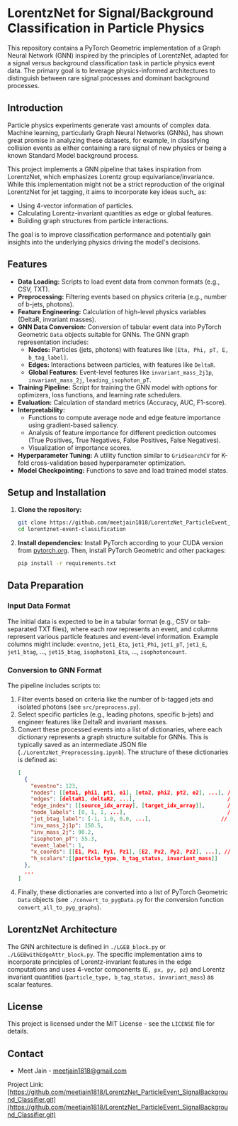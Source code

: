 # LorentzNet for Signal/Background Classification in Particle Physics

This repository contains a PyTorch Geometric implementation of a Graph Neural Network (GNN) inspired by the principles of LorentzNet, adapted for a signal versus background classification task in particle physics event data. The primary goal is to leverage physics-informed architectures to distinguish between rare signal processes and dominant background processes.

## Introduction

Particle physics experiments generate vast amounts of complex data. Machine learning, particularly Graph Neural Networks (GNNs), has shown great promise in analyzing these datasets, for example, in classifying collision events as either containing a rare signal of new physics or being a known Standard Model background process.

This project implements a GNN pipeline that takes inspiration from LorentzNet, which emphasizes Lorentz group equivariance/invariance. While this implementation might not be a strict reproduction of the original LorentzNet for jet tagging, it aims to incorporate key ideas such_ as:

*   Using 4-vector information of particles.
*   Calculating Lorentz-invariant quantities as edge or global features.
*   Building graph structures from particle interactions.

The goal is to improve classification performance and potentially gain insights into the underlying physics driving the model's decisions.

## Features

*   **Data Loading:** Scripts to load event data from common formats (e.g., CSV, TXT).
*   **Preprocessing:** Filtering events based on physics criteria (e.g., number of b-jets, photons).
*   **Feature Engineering:** Calculation of high-level physics variables (DeltaR, invariant masses).
*   **GNN Data Conversion:** Conversion of tabular event data into PyTorch Geometric `Data` objects suitable for GNNs. The GNN graph representation includes:
    *   **Nodes:** Particles (jets, photons) with features like `[Eta, Phi, pT, E, b_tag_label]`.
    *   **Edges:** Interactions between particles, with features like `DeltaR`.
    *   **Global Features:** Event-level features like `invariant_mass_2j1p`, `invariant_mass_2j`, `leading_isophoton_pT`.
*   **Training Pipeline:** Script for training the GNN model with options for optimizers, loss functions, and learning rate schedulers.
*   **Evaluation:** Calculation of standard metrics (Accuracy, AUC, F1-score).
*   **Interpretability:**
    *   Functions to compute average node and edge feature importance using gradient-based saliency.
    *   Analysis of feature importance for different prediction outcomes (True Positives, True Negatives, False Positives, False Negatives).
    *   Visualization of importance scores.
*   **Hyperparameter Tuning:** A utility function similar to `GridSearchCV` for K-fold cross-validation based hyperparameter optimization.
*   **Model Checkpointing:** Functions to save and load trained model states.


## Setup and Installation

1.  **Clone the repository:**
    ```bash
    git clone https://github.com/meetjain1818/LorentzNet_ParticleEvent_SignalBackground_Classifier.git
    cd lorentznet-event-classification
    ```

2.  **Install dependencies:**
    Install PyTorch according to your CUDA version from [pytorch.org](https://pytorch.org/). Then, install PyTorch Geometric and other packages:
    ```bash
    pip install -r requirements.txt
    ```

## Data Preparation

### Input Data Format

The initial data is expected to be in a tabular format (e.g., CSV or tab-separated TXT files), where each row represents an event, and columns represent various particle features and event-level information.
Example columns might include:
`eventno`, `jet1_Eta`, `jet1_Phi`, `jet1_pT`, `jet1_E`, `jet1_btag`, ..., `jet15_btag`, `isophoton1_Eta`, ..., `isophotoncount`.

### Conversion to GNN Format

The pipeline includes scripts to:
1.  Filter events based on criteria like the number of b-tagged jets and isolated photons (see `src/preprocess.py`).
2.  Select specific particles (e.g., leading photons, specific b-jets) and engineer features like DeltaR and invariant masses.
3.  Convert these processed events into a list of dictionaries, where each dictionary represents a graph structure suitable for GNNs. This is typically saved as an intermediate JSON file (`./LorentzNet_Preprocessing.ipynb`). The structure of these dictionaries is defined as:
    ```json
    [
      {
        "eventno": 123,
        "nodes": [[eta1, phi1, pt1, e1], [eta2, phi2, pt2, e2], ...], // Node features
        "edges": [deltaR1, deltaR2, ...],                             // Edge features (DeltaR)
        "edge_index": [[source_idx_array], [target_idx_array]],       // Connectivity
        "node_labels": [0, 1, 1, ...],                                // 0 for isolated photon, 1 for jet
        "jet_btag_label": [-1, 1.0, 0.0, ...],                      // B-tag for jets, -1 for isolated photons
        "inv_mass_2j1p": 150.5,
        "inv_mass_2j": 90.2,
        "isophoton_pT": 55.3,
        "event_label": 1,                                              // 0 for background, 1 for signal
        "x_coords": [[E1, Px1, Py1, Pz1], [E2, Px2, Py2, Pz2], ...], // 4-Vectors of jets and isolated photons
        "h_scalars":[[particle_type, b_tag_status, invariant_mass]]
      },
      ...
    ]
    ```
4.  Finally, these dictionaries are converted into a list of PyTorch Geometric `Data` objects (see `./convert_to_pygData.py` for the conversion function `convert_all_to_pyg_graphs`).

## LorentzNet Architecture

The GNN architecture is defined in `./LGEB_block.py` or `./LGEBwithEdgeAttr_block.py`. The specific implementation aims to incorporate principles of Lorentz-invariant features in the edge computations and uses 4-vector components (`E, px, py, pz`) and Lorentz invariant quantities (`particle_type, b_tag_status, invariant_mass`) as scalar features.


## License

This project is licensed under the MIT License - see the `LICENSE` file for details.

## Contact

*   Meet Jain - meetjain1818@gmail.com

Project Link: [https://github.com/meetjain1818/LorentzNet_ParticleEvent_SignalBackground_Classifier.git](https://github.com/meetjain1818/LorentzNet_ParticleEvent_SignalBackground_Classifier.git)